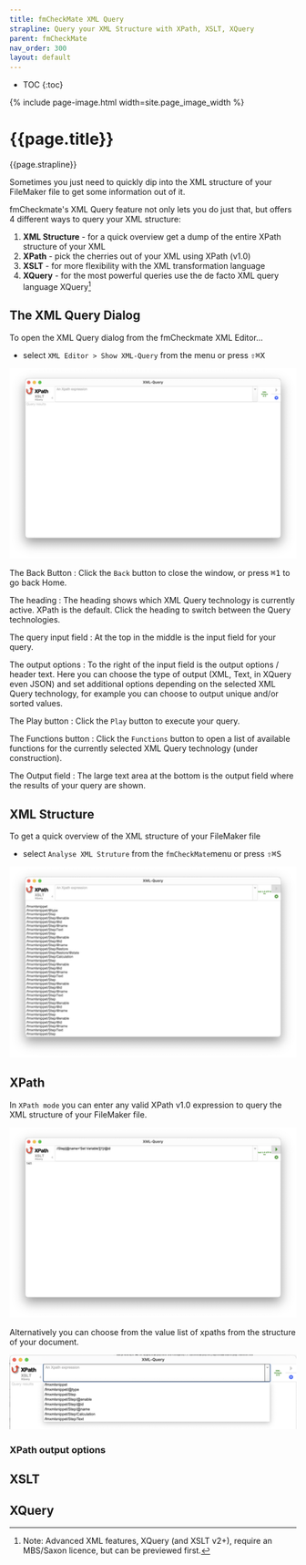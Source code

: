 ```yaml
---
title: fmCheckMate XML Query
strapline: Query your XML Structure with XPath, XSLT, XQuery
parent: fmCheckMate
nav_order: 300
layout: default
---
```

- TOC
{:toc}

{% include page-image.html width=site.page_image_width %}

# {{page.title}}

{{page.strapline}}

Sometimes you just need to quickly dip into the XML structure of your FileMaker file to get some information out of it.

fmCheckmate's XML Query feature not only lets you do just that, but offers 4 different ways to query your XML structure:

1. **XML Structure** - for a quick overview get a dump of the entire XPath structure of your XML
2. **XPath** - pick the cherries out of your XML using XPath (v1.0)
3. **XSLT** - for more flexibility with the XML transformation language
4. **XQuery** - for the most powerful queries use the de facto XML query language XQuery[^1]

[^1]: Note: Advanced XML features, XQuery (and XSLT v2+), require an MBS/Saxon licence, but can be previewed first.

## The XML Query Dialog

To open the XML Query dialog from the fmCheckmate XML Editor…

- select `XML Editor > Show XML-Query` from the menu or press <kbd>⇧</kbd><kbd>⌘</kbd><kbd>X</kbd>

![The XML Query Dialog](/assets/images/fmcheckmate-xml-query-dialog.png)

The Back Button
: Click the `Back` button to close the window, or press <kbd>⌘</kbd><kbd>1</kbd> to go back Home.

The heading
: The heading shows which XML Query technology is currently active. XPath is the default. Click the heading to switch between the Query technologies.

The query input field
: At the top in the middle is the input field for your query.

The output options
: To the right of the input field is the output options / header text. Here you can choose the type of output (XML, Text, in XQuery even JSON) and set additional options depending on the selected XML Query technology, for example you can choose to output unique and/or sorted values.

The Play button
: Click the `Play` button to execute your query.

The Functions button
: Click the `Functions` button to open a list of available functions for the currently selected XML Query technology (under construction).

The Output field
: The large text area at the bottom is the output field where the results of your query are shown.

## XML Structure

To get a quick overview of the XML structure of your FileMaker file

- select `Analyse XML Struture` from the `fmCheckMate`menu or press <kbd>⇧</kbd><kbd>⌘</kbd><kbd>S</kbd>

![XML Structure](/assets/images/fmcheckmate-xml-query-xml-structure.png)



## XPath

In `XPath mode` you can enter any valid XPath v1.0 expression to query the XML structure of your FileMaker file.

![XPath](/assets/images/fmcheckmate-xml-query-xpath.png)

Alternatively you can choose from the value list of xpaths from the structure of your document.

![Choose XPath from the structure](/assets/images/fmcheckmate-xml-query-xpath-value-list.png)

### XPath output options



## XSLT


## XQuery

